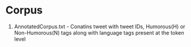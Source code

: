 # Corpus

1. AnnotatedCorpus.txt - Conatins tweet with tweet IDs, Humorous(H) or Non-Humorous(N) tags along with language tags present at the token level

